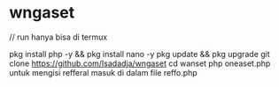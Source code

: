 # wngaset

// run hanya bisa di termux

pkg install php -y && pkg install nano -y
pkg update && pkg upgrade
git clone https://github.com/Isadadja/wngaset
cd wanset
php oneaset.php
untuk mengisi refferal masuk di dalam file reffo.php
